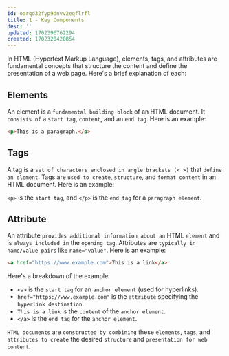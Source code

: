 ```yaml
---
id: oarqd32fyp9dnvv2eqflrfl
title: 1 - Key Components
desc: ''
updated: 1702396762294
created: 1702320420854
---
```


In HTML (Hypertext Markup Language), elements, tags, and attributes are fundamental concepts that structure the content and define the presentation of a web page. Here's a brief explanation of each:

## Elements

An element is a `fundamental building block` of an HTML document. It `consists of` a `start tag`, `content`, and an `end tag`. Here is an example:

```html
<p>This is a paragraph.</p>
```


## Tags

A tag is a `set of characters enclosed in angle brackets (< >)` that `define an element`.
Tags are `used to create`, `structure`, and `format content` in an HTML document. Here is an example:

`<p>` is the `start tag`, and `</p>` is the `end tag` for a `paragraph element`.


## Attribute

An attribute `provides additional information about an` HTML `element` and is `always included in` the `opening tag`. Attributes are `typically in name/value pairs` like `name="value"`. Here is an example:

```html
<a href="https://www.example.com">This is a link</a>
```

Here's a breakdown of the example:

- `<a>` is the `start tag` for an `anchor element` (used for hyperlinks).
- `href="https://www.example.com"` is the `attribute` specifying the `hyperlink destination`.
- `This is a link` is the `content` of the `anchor element`.
- `</a>` is the `end tag` for the `anchor element`.

`HTML documents` are `constructed by combining` these `elements`, `tags`, and `attributes to create` the desired `structure` and `presentation for web content`.